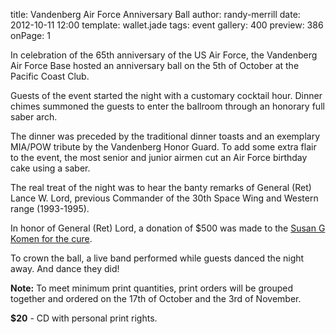 title: Vandenberg Air Force Anniversary Ball
author: randy-merrill
date: 2012-10-11 12:00
template: wallet.jade
tags: event
gallery: 400
preview: 386
onPage: 1

In celebration of the 65th anniversary of the US Air Force, the Vandenberg Air Force Base hosted an anniversary ball on the 5th of October at the Pacific Coast Club.

<span class="more"></span>

Guests of the event started the night with a customary cocktail hour. Dinner chimes summoned the guests to enter the ballroom through an honorary full saber arch.

The dinner was preceded by the traditional dinner toasts and an exemplary MIA/POW tribute by the Vandenberg Honor Guard. To add some extra flair to the event, the most senior and junior airmen cut an Air Force birthday cake using a saber.

The real treat of the night was to hear the banty remarks of General (Ret) Lance W. Lord, previous Commander of the 30th Space Wing and Western range (1993-1995).

In honor of General (Ret) Lord, a donation of $500 was made to the [Susan G Komen for the cure][komen].

To crown the ball, a live band performed while guests danced the night away. And dance they did!

**Note:** To meet minimum print quantities, print orders will be grouped together and ordered on the 17th of October and the 3rd of November.

<div class="product row">
	<div class="half">
		<p><strong>$20</strong> - CD with personal print rights.</p>
	</div>
	<div class="half">
		<input class="product-title" type="hidden" value="CD" />
		<input class="product-price" type="hidden" value="20" />
		<div class="googlecart-add-button" tabindex="0" role="button" title="Add to cart"></div>
	</div>
</div>

[komen]: http://komen.org

